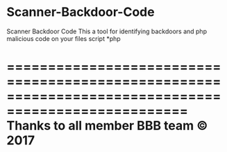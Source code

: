# Scanner-Backdoor-Code

Scanner Backdoor Code
This a tool for identifying backdoors and php malicious code on your files script *php

====================================================================================================
Thanks to all member BBB team 
© 2017
====================================================================================================

<pre>

</pre>
